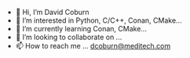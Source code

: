 - 👋 Hi, I’m David Coburn
- 👀 I’m interested in Python, C/C++, Conan, CMake...
- 🌱 I’m currently learning Conan, CMake...
- 💞️ I’m looking to collaborate on ...
- 📫 How to reach me ... dcoburn@meditech.com
<!---
dcoburnMEDITECH/dcoburnMEDITECH is a ✨ special ✨ repository because its `README.md` (this file) appears on your GitHub profile.
You can click the Preview link to take a look at your changes.
--->
